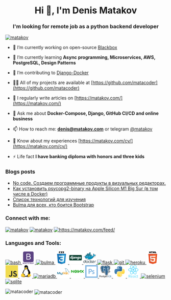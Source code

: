<h1 align="center">Hi 👋, I'm Denis Matakov</h1>
<h3 align="center">I'm looking for remote job as a python backend developer</h3>

<p align="left"> <a href="https://twitter.com/matakov" target="blank"><img src="https://img.shields.io/twitter/follow/matakov?logo=twitter&style=for-the-badge" alt="matakov" /></a> </p>

- 🔭 I’m currently working on open-source [Blackbox](https://github.com/lemonsaurus/blackbox)

- 🌱 I’m currently learning **Async programming, Microservices, AWS, PostgreSQL, Design Patterns**

- 🤝 I’m contributing to [Django-Docker](https://github.com/matacoder/django-docker)

- 👨‍💻 All of my projects are available at [https://github.com/matacoder](https://github.com/matacoder)

- 📝 I regularly write articles on [https://matakov.com/](https://matakov.com/)

- 💬 Ask me about **Docker-Compose, Django, GitHub CI/CD and online business**

- 📫 How to reach me: **denis@matakov.com** or telegram [@matakov](https://t.me/matakov)

- 📄 Know about my experiences [https://matakov.com/cv/](https://matakov.com/cv/)

- ⚡ Life fact **I have banking diploma with honors and three kids**

### Blogs posts
<!-- BLOG-POST-LIST:START -->
- [No code. Создаем программные продукты в визуальных редакторах.](https://matakov.com/no-code-sozdaem-programmnye-produkty-v-vizualnyx-redaktorax/)
- [Как установить psycopg2-binary на Apple Silicon M1 Big Sur (в том числе в Docker)](https://matakov.com/kak-ustanovit-psycopg2-binary-na-apple-silicon-m1-big-sur-v-tom-chisle-v-docker/)
- [Список технологий для изучения](https://matakov.com/spisok-texnologij-dlya-izucheniya/)
- [Bulma для всех, кто боится Bootstrap](https://matakov.com/bulma-dlya-vsex-kto-boitsya-bootstrap/)
<!-- BLOG-POST-LIST:END -->

<h3 align="left">Connect with me:</h3>
<p align="left">
<a href="https://twitter.com/matakov" target="blank"><img align="center" src="https://cdn.jsdelivr.net/npm/simple-icons@3.0.1/icons/twitter.svg" alt="matakov" height="30" width="40" /></a>
<a href="https://instagram.com/matakov" target="blank"><img align="center" src="https://cdn.jsdelivr.net/npm/simple-icons@3.0.1/icons/instagram.svg" alt="matakov" height="30" width="40" /></a>
<a href="/https://matakov.com/feed/" target="blank"><img align="center" src="https://cdn.jsdelivr.net/npm/simple-icons@3.0.1/icons/rss.svg" alt="https://matakov.com/feed/" height="30" width="40" /></a>
</p>

<h3 align="left">Languages and Tools:</h3>
<p align="left"> <a href="https://www.gnu.org/software/bash/" target="_blank"> <img src="https://www.vectorlogo.zone/logos/gnu_bash/gnu_bash-icon.svg" alt="bash" width="40" height="40"/> </a> <a href="https://getbootstrap.com" target="_blank"> <img src="https://raw.githubusercontent.com/devicons/devicon/master/icons/bootstrap/bootstrap-plain-wordmark.svg" alt="bootstrap" width="40" height="40"/> </a> <a href="https://bulma.io/" target="_blank"> <img src="https://raw.githubusercontent.com/gilbarbara/logos/804dc257b59e144eaca5bc6ffd16949752c6f789/logos/bulma.svg" alt="bulma" width="40" height="40"/> </a> <a href="https://www.w3schools.com/css/" target="_blank"> <img src="https://raw.githubusercontent.com/devicons/devicon/master/icons/css3/css3-original-wordmark.svg" alt="css3" width="40" height="40"/> </a> <a href="https://www.djangoproject.com/" target="_blank"> <img src="https://raw.githubusercontent.com/devicons/devicon/master/icons/django/django-original.svg" alt="django" width="40" height="40"/> </a> <a href="https://www.docker.com/" target="_blank"> <img src="https://raw.githubusercontent.com/devicons/devicon/master/icons/docker/docker-original-wordmark.svg" alt="docker" width="40" height="40"/> </a> <a href="https://flask.palletsprojects.com/" target="_blank"> <img src="https://www.vectorlogo.zone/logos/pocoo_flask/pocoo_flask-icon.svg" alt="flask" width="40" height="40"/> </a> <a href="https://git-scm.com/" target="_blank"> <img src="https://www.vectorlogo.zone/logos/git-scm/git-scm-icon.svg" alt="git" width="40" height="40"/> </a> <a href="https://heroku.com" target="_blank"> <img src="https://www.vectorlogo.zone/logos/heroku/heroku-icon.svg" alt="heroku" width="40" height="40"/> </a> <a href="https://www.w3.org/html/" target="_blank"> <img src="https://raw.githubusercontent.com/devicons/devicon/master/icons/html5/html5-original-wordmark.svg" alt="html5" width="40" height="40"/> </a> <a href="https://developer.mozilla.org/en-US/docs/Web/JavaScript" target="_blank"> <img src="https://raw.githubusercontent.com/devicons/devicon/master/icons/javascript/javascript-original.svg" alt="javascript" width="40" height="40"/> </a> <a href="https://www.linux.org/" target="_blank"> <img src="https://raw.githubusercontent.com/devicons/devicon/master/icons/linux/linux-original.svg" alt="linux" width="40" height="40"/> </a> <a href="https://mariadb.org/" target="_blank"> <img src="https://www.vectorlogo.zone/logos/mariadb/mariadb-icon.svg" alt="mariadb" width="40" height="40"/> </a> <a href="https://www.mysql.com/" target="_blank"> <img src="https://raw.githubusercontent.com/devicons/devicon/master/icons/mysql/mysql-original-wordmark.svg" alt="mysql" width="40" height="40"/> </a> <a href="https://www.nginx.com" target="_blank"> <img src="https://raw.githubusercontent.com/devicons/devicon/master/icons/nginx/nginx-original.svg" alt="nginx" width="40" height="40"/> </a> <a href="https://www.photoshop.com/en" target="_blank"> <img src="https://raw.githubusercontent.com/devicons/devicon/master/icons/photoshop/photoshop-line.svg" alt="photoshop" width="40" height="40"/> </a> <a href="https://www.postgresql.org" target="_blank"> <img src="https://raw.githubusercontent.com/devicons/devicon/master/icons/postgresql/postgresql-original-wordmark.svg" alt="postgresql" width="40" height="40"/> </a> <a href="https://www.python.org" target="_blank"> <img src="https://raw.githubusercontent.com/devicons/devicon/master/icons/python/python-original.svg" alt="python" width="40" height="40"/> </a> <a href="https://reactjs.org/" target="_blank"> <img src="https://raw.githubusercontent.com/devicons/devicon/master/icons/react/react-original-wordmark.svg" alt="react" width="40" height="40"/> </a> <a href="https://www.selenium.dev" target="_blank"> <img src="https://raw.githubusercontent.com/detain/svg-logos/780f25886640cef088af994181646db2f6b1a3f8/svg/selenium-logo.svg" alt="selenium" width="40" height="40"/> </a> <a href="https://www.sqlite.org/" target="_blank"> <img src="https://www.vectorlogo.zone/logos/sqlite/sqlite-icon.svg" alt="sqlite" width="40" height="40"/> </a> </p>

<p><img align="left" src="https://github-readme-stats.vercel.app/api/top-langs?username=matacoder&show_icons=true&locale=en&layout=compact" alt="matacoder" /></p>

<p>&nbsp;<img align="center" src="https://github-readme-stats.vercel.app/api?username=matacoder&show_icons=true&locale=en" alt="matacoder" /></p>
